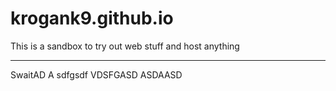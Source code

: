 # krogank9.github.io
This is a sandbox to try out web stuff and host anything

------------
SwaitAD
A
sdfgsdf
VDSFGASD
ASDAASD
